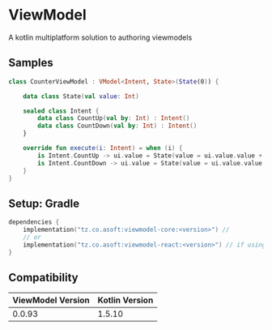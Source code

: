 # ViewModel

A kotlin multiplatform solution to authoring viewmodels

## Samples

```kotlin
class CounterViewModel : VModel<Intent, State>(State(0)) {

    data class State(val value: Int)

    sealed class Intent {
        data class CountUp(val by: Int) : Intent()
        data class CountDown(val by: Int) : Intent()
    }

    override fun execute(i: Intent) = when (i) {
        is Intent.CountUp -> ui.value = State(value = ui.value.value + i.by)
        is Intent.CountDown -> ui.value = State(value = ui.value.value - i.by)
    }
}
```

## Setup: Gradle

```kotlin
dependencies {
    implementation("tz.co.asoft:viewmodel-core:<version>") //
    // or
    implementation("tz.co.asoft:viewmodel-react:<version>") // if using intended to be used in kotlin/react 
}
```

## Compatibility

|ViewModel Version|Kotlin Version|
|-----------------|--------------|
|0.0.93           | 1.5.10       |

[badge-maven]: https://img.shields.io/maven-central/v/tz.co.asoft/viewmodel-core/0.0.93?style=flat

[badge-mpp]: https://img.shields.io/badge/kotlin-multiplatform-blue?style=flat

[badge-android]: http://img.shields.io/badge/platform-android-brightgreen.svg?style=flat

[badge-js]: http://img.shields.io/badge/platform-js-yellow.svg?style=flat

[badge-jvm]: http://img.shields.io/badge/platform-jvm-orange.svg?style=flat

